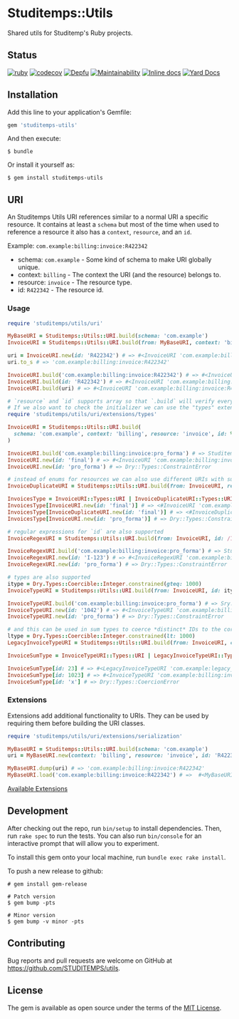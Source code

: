 # Studitemps::Utils

Shared utils for Studitemp's Ruby projects.

## Status

[![ruby](https://github.com/STUDITEMPS/utils/actions/workflows/ruby.yml/badge.svg)](https://github.com/STUDITEMPS/utils/actions/workflows/ruby.yml)
[![codecov](https://codecov.io/gh/STUDITEMPS/utils/branch/master/graph/badge.svg)](https://codecov.io/gh/STUDITEMPS/utils)
[![Depfu](https://badges.depfu.com/badges/e51585798b0326748e63f90a5e382273/overview.svg)](https://depfu.com/github/STUDITEMPS/utils?project_id=8647)
[![Maintainability](https://api.codeclimate.com/v1/badges/1b9ea1edfa6c800175ec/maintainability)](https://codeclimate.com/github/STUDITEMPS/utils/maintainability)
[![Inline docs](http://inch-ci.org/github/studitemps/utils.svg?branch=master)](http://inch-ci.org/github/studitemps/utils)
[![Yard Docs](http://img.shields.io/badge/yard-docs-blue.svg)](http://rubydoc.info/github/STUDITEMPS/utils/master/frames)

## Installation

Add this line to your application's Gemfile:

```ruby
gem 'studitemps-utils'
```

And then execute:

```shell
$ bundle
```

Or install it yourself as:

```shell
$ gem install studitemps-utils
```

## URI

An Studitemps Utils URI references similar to a normal URI a specific resource. It contains at least a `schema` but most
of the time when used to reference a resource it also has a `context`, `resource`, and an `id`.

Example: `com.example:billing:invoice:R422342`

-   schema: `com.example` - Some kind of schema to make URI globally unique.
-   context: `billing` - The context the URI (and the resource) belongs to.
-   resource: `invoice` - The resource type.
-   id: `R422342` - The resource id.

### Usage

```ruby
require 'studitemps/utils/uri'

MyBaseURI = Studitemps::Utils::URI.build(schema: 'com.example')
InvoiceURI = Studitemps::Utils::URI.build(from: MyBaseURI, context: 'billing', resource: 'invoice')

uri = InvoiceURI.new(id: 'R422342') # => #<InvoiceURI 'com.example:billing:invoice:R422342'>
uri.to_s # => 'com.example:billing:invoice:R422342'

InvoiceURI.build('com.example:billing:invoice:R422342') # => #<InvoiceURI 'com.example:billing:invoice:R422342'>
InvoiceURI.build(id: 'R422342') # => #<InvoiceURI 'com.example:billing:invoice:R422342'>
InvoiceURI.build(uri) # => #<InvoiceURI 'com.example:billing:invoice:R422342'>

# `resource` and `id` supports array so that `.build` will verify every value for a given string.
# If we also want to check the initializer we can use the "types" extension to do so:
require 'studitemps/utils/uri/extensions/types'

InvoiceURI = Studitemps::Utils::URI.build(
  schema: 'com.example', context: 'billing', resource: 'invoice', id: %w[final past_due]
)

InvoiceURI.build('com.example:billing:invoice:pro_forma') # => Studitemps::Utils::URI::Base::InvalidURI
InvoiceURI.new(id: 'final') # => #<InvoiceURI 'com.example:billing:invoice:final'>
InvoiceURI.new(id: 'pro_forma') # => Dry::Types::ConstraintError

# instead of enums for resources we can also use different URIs with sum types.
InvoiceDuplicateURI = Studitemps::Utils::URI.build(from: InvoiceURI, resource: 'invoice_duplicate')

InvoicesType = InvoiceURI::Types::URI | InvoiceDuplicateURI::Types::URI
InvoicesType[InvoiceURI.new(id: 'final')] # => <#InvoiceURI 'com.example:billing:invoice:final'>
InvoicesType[InvoiceDuplicateURI.new(id: 'final')] # => <#InvoiceDuplicateURI 'com.example:billing:invoice:final'>
InvoicesType[InvoiceURI.new(id: 'pro_forma')] # => Dry::Types::ConstraintError

# regular expressions for `id` are also supported
InvoiceRegexURI = Studitemps::Utils::URI.build(from: InvoiceURI, id: /I-\d{3}/)

InvoiceRegexURI.build('com.example:billing:invoice:pro_forma') # => Studitemps::Utils::URI::Base::InvalidURI
InvoiceRegexURI.new(id: 'I-123') # => #<InvoiceRegexURI 'com.example:billing:invoice:I-123'>
InvoiceRegexURI.new(id: 'pro_forma') # => Dry::Types::ConstraintError

# types are also supported
itype = Dry.Types::Coercible::Integer.constrained(gteq: 1000)
InvoiceTypeURI = Studitemps::Utils::URI.build(from: InvoiceURI, id: itype)

InvoiceTypeURI.build('com.example:billing:invoice:pro_forma') # => Sry::Types::CoercionError
InvoiceTypeURI.new(id: '1042') # => #<InvoiceTypeURI 'com.example:billing:invoice:1024'>
InvoiceTypeURI.new(id: 'pro_forma') # => Dry::Types::ConstraintError

# and this can be used in sum types to coerce *distinct* IDs to the correct URI
ltype = Dry.Types::Coercible::Integer.constrained(lt: 1000)
LegacyInvoiceTypeURI = Studitemps::Utils::URI.build(from: InvoiceURI, context: 'legacy_invoice', id: ltype)

InvoiceSumType = InvoiceTypeURI::Types::URI | LegacyInvoiceTypeURI::Types::URI

InvoiceSumType[id: 23] # => #<LegacyInvoiceTypeURI 'com.example:legacy_invoice:invoice:23'>
InvoiceSumType[id: 1023] # => #<InvoiceTypeURI 'com.example:billing:invoice:1023'>
InvoiceSumType[id: 'x'] # => Dry::Types::CoercionError
```

### Extensions

Extensions add additional functionality to URIs. They can be used by requiring them before building the URI classes.

```ruby
require 'studitemps/utils/uri/extensions/serialization'

MyBaseURI = Studitemps::Utils::URI.build(schema: 'com.example')
uri = MyBaseURI.new(context: 'billing', resource: 'invoice', id: 'R422342')

MyBaseURI.dump(uri) # => 'com.example:billing:invoice:R422342'
MyBaseURI.load('com.example:billing:invoice:R422342') # =>  #<MyBaseURI 'com.example:billing:invoice:R422342'>
```

[Available Extensions](lib/studitemps/utils/uri/extensions)

## Development

After checking out the repo, run `bin/setup` to install dependencies. Then, run `rake spec` to run the tests. You can also run `bin/console` for an interactive prompt that will allow you to experiment.

To install this gem onto your local machine, run `bundle exec rake install`.

To push a new release to github:

```shell
# gem install gem-release

# Patch version
$ gem bump -pts

# Minor version
$ gem bump -v minor -pts
```

<!-- To release a new version, update the version number in `version.rb`, and then run `bundle exec rake release`, which will create a git tag for the version, push git commits and tags, and push the `.gem` file to [rubygems.org](https://rubygems.org). -->

## Contributing

Bug reports and pull requests are welcome on GitHub at <https://github.com/STUDITEMPS/utils>.

## License

The gem is available as open source under the terms of the [MIT License](https://opensource.org/licenses/MIT).
